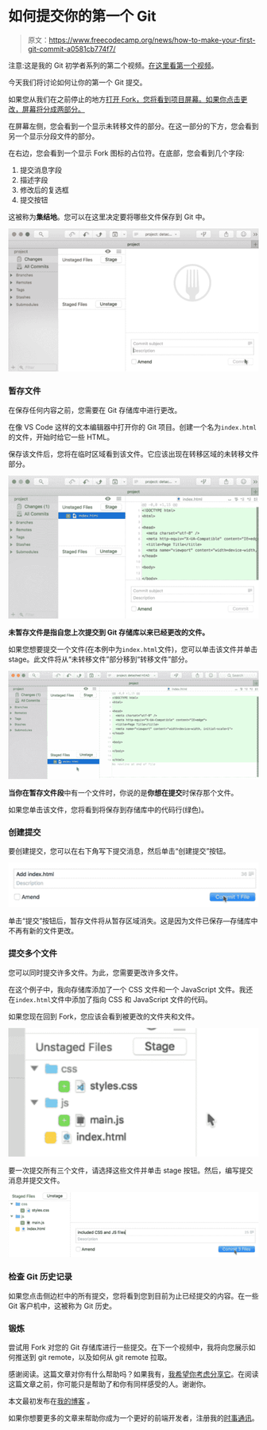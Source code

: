 # 如何提交你的第一个 Git

> 原文：<https://www.freecodecamp.org/news/how-to-make-your-first-git-commit-a0581cb774f7/>

注意:这是我的 Git 初学者系列的第二个视频。[在这里看第一个视频](https://zellwk.com/blog/setting-up-git)。

今天我们将讨论如何让你的第一个 Git 提交。

如果您从我们在之前停止的地方[打开 Fork，您将看到项目屏幕。如果你点击更改，屏幕将分成两部分。](https://medium.freecodecamp.org/how-to-set-up-a-git-client-in-just-a-few-minutes-3d78b8d2264f)

在屏幕左侧，您会看到一个显示未转移文件的部分。在这一部分的下方，您会看到另一个显示分段文件的部分。

在右边，您会看到一个显示 Fork 图标的占位符。在底部，您会看到几个字段:

1.  提交消息字段
2.  描述字段
3.  修改后的复选框
4.  提交按钮

这被称为**集结地**。您可以在这里决定要将哪些文件保存到 Git 中。

![0*z0qu2lqJZwZ87_WP](img/55c9ad2195f5552d6e97809dfbc27039.png)

### 暂存文件

在保存任何内容之前，您需要在 Git 存储库中进行更改。

在像 VS Code 这样的文本编辑器中打开你的 Git 项目。创建一个名为`index.html`的文件，开始时给它一些 HTML。

保存该文件后，您将在临时区域看到该文件。它应该出现在转移区域的未转移文件部分。

![0*_5EDE_vPmD2X9uaY](img/e5c70da29c40c93c6b00bfe140aa93a5.png)

**未暂存文件是指自您上次提交到 Git 存储库以来已经更改的文件。**

如果您想要提交一个文件(在本例中为`index.html`文件)，您可以单击该文件并单击 stage。此文件将从“未转移文件”部分移到“转移文件”部分。

![0*m6JbL6aElj11k9yl](img/e3a86b2928affa83de9574afa6c65758.png)

**当你在暂存文件段**中有一个文件时，你说的是**你想在提交**时保存那个文件。

如果您单击该文件，您将看到将保存到存储库中的代码行(绿色)。

### 创建提交

要创建提交，您可以在右下角写下提交消息，然后单击“创建提交”按钮。

![0*ZtPjvgZI42RK1Rwr](img/88d9521b8f290f77ce1b4b59c847cefc.png)

单击“提交”按钮后，暂存文件将从暂存区域消失。这是因为文件已保存—存储库中不再有新的文件更改。

### 提交多个文件

您可以同时提交许多文件。为此，您需要更改许多文件。

在这个例子中，我向存储库添加了一个 CSS 文件和一个 JavaScript 文件。我还在`index.html`文件中添加了指向 CSS 和 JavaScript 文件的代码。

如果您现在回到 Fork，您应该会看到被更改的文件夹和文件。

![0*o7IRLjIX4NW2xLZg](img/8d294819339511ac7db405fa9273352c.png)

要一次提交所有三个文件，请选择这些文件并单击 stage 按钮。然后，编写提交消息并提交文件。

![0*fLy8BmEjCBv0gsh8](img/d7b80ed8292d1db70aaf512389d21af7.png)

### 检查 Git 历史记录

如果您点击侧边栏中的所有提交，您将看到您到目前为止已经提交的内容。在一些 Git 客户机中，这被称为 Git 历史。

### 锻炼

尝试用 Fork 对您的 Git 存储库进行一些提交。在下一个视频中，我将向您展示如何推送到 git remote，以及如何从 git remote 拉取。

感谢阅读。这篇文章对你有什么帮助吗？如果我有，[我希望你考虑分享它](http://twitter.com/share?text=Your%20first%20Git%20commit%20by%20@zellwk%20?%20&url=https://zellwk.com/blog/your-first-git-commit/&hashtags=)。在阅读这篇文章之前，你可能只是帮助了和你有同样感受的人。谢谢你。

本文最初发布在[我的博客](https://zellwk.com/blog/your-first-git-commit) *。*

如果你想要更多的文章来帮助你成为一个更好的前端开发者，注册我的[时事通讯](https://zellwk.com/)。